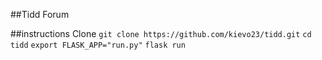 ##Tidd Forum

##instructions
Clone `git clone https://github.com/kievo23/tidd.git`
`cd tidd`
`export FLASK_APP="run.py"`
`flask run`